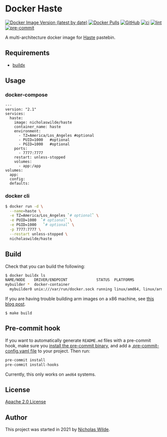 # Docker Haste
[![Docker Image Version (latest by date)](https://img.shields.io/docker/v/nicholaswilde/haste)](https://hub.docker.com/r/nicholaswilde/haste)
[![Docker Pulls](https://img.shields.io/docker/pulls/nicholaswilde/haste)](https://hub.docker.com/r/nicholaswilde/haste)
[![GitHub](https://img.shields.io/github/license/nicholaswilde/docker-haste)](./LICENSE)
[![ci](https://github.com/nicholaswilde/docker-haste/workflows/ci/badge.svg)](https://github.com/nicholaswilde/docker-haste/actions?query=workflow%3Aci)
[![lint](https://github.com/nicholaswilde/docker-haste/workflows/lint/badge.svg?branch=main)](https://github.com/nicholaswilde/docker-haste/actions?query=workflow%3Alint)
[![pre-commit](https://img.shields.io/badge/pre--commit-enabled-brightgreen?logo=pre-commit&logoColor=white)](https://github.com/pre-commit/pre-commit)

A multi-architecture docker image for [Haste](https://github.com/zneix/haste-server) pastebin.

## Requirements
- [buildx](https://docs.docker.com/engine/reference/commandline/buildx/)

## Usage
### docker-compose
```
---
version: "2.1"
services:
  haste:
    image: nicholaswilde/haste
    container_name: haste
    environment:
      - TZ=America/Los_Angeles #optional
      - PUID=1000   #optional
      - PGID=1000   #optional
    ports:
      - 7777:7777
    restart: unless-stopped
    volumes:
      - app:/app
volumes:
  app:
  config:
  defaults:
```
### docker cli
```bash
$ docker run -d \
  --name=haste \
  -e TZ=America/Los_Angeles `# optional` \
  -e PUID=1000  `# optional` \
  -e PGID=1000   `# optional` \
  -p 7777:7777 \
  --restart unless-stopped \
  nicholaswilde/haste
```

## Build

Check that you can build the following:
```bash
$ docker buildx ls
NAME/NODE    DRIVER/ENDPOINT             STATUS  PLATFORMS
mybuilder *  docker-container
  mybuilder0 unix:///var/run/docker.sock running linux/amd64, linux/arm64, linux/arm/v7
```

If you are having trouble building arm images on a x86 machine, see [this blog post](https://www.docker.com/blog/getting-started-with-docker-for-arm-on-linux/).

```
$ make build
```

## Pre-commit hook

If you want to automatically generate `README.md` files with a pre-commit hook, make sure you
[install the pre-commit binary](https://pre-commit.com/#install), and add a [.pre-commit-config.yaml file](./.pre-commit-config.yaml)
to your project. Then run:

```bash
pre-commit install
pre-commit install-hooks
```
Currently, this only works on `amd64` systems.

## License

[Apache 2.0 License](./LICENSE)

## Author
This project was started in 2021 by [Nicholas Wilde](https://github.com/nicholaswilde/).
